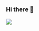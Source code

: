 ### Hi there 👋

<img src="https://github-readme-stats.vercel.app/api?username=maddyb99&show_icons=true&title_color=fff&icon_color=79ff97&text_color=9f9f9f&bg_color=151515&count_private=true">

<!--
**maddyb99/maddyb99** is a ✨ _special_ ✨ repository because its `README.md` (this file) appears on your GitHub profile.

Here are some ideas to get you started:

- 🔭 I’m currently working on ...
- 🌱 I’m currently learning ...
- 👯 I’m looking to collaborate on ...
- 🤔 I’m looking for help with ...
- 💬 Ask me about ...
- 📫 How to reach me: ...
- 😄 Pronouns: ...
- ⚡ Fun fact: ...
-->
